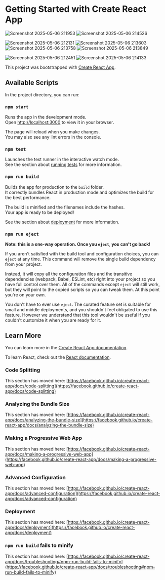 # Getting Started with Create React App
![Screenshot 2025-05-06 211953](https://github.com/user-attachments/assets/3417af72-8d1b-498d-b1b2-cab358ba00df)
![Screenshot 2025-05-06 214526](https://github.com/user-attachments/assets/bc64243c-28dd-444a-8cbf-2013638c7a52)


![Screenshot 2025-05-06 212131](https://github.com/user-attachments/assets/62b303f1-2981-410f-bc7c-72f8c29067b6)
![Screenshot 2025-05-06 213603](https://github.com/user-attachments/assets/3497fe8f-5b8b-4229-9c3a-145560d44776)
![Screenshot 2025-05-06 213758](https://github.com/user-attachments/assets/1c294860-60e9-4ea3-b86e-1691c779a167)
![Screenshot 2025-05-06 213849](https://github.com/user-attachments/assets/80734ed0-6f2f-4df3-ab20-59bfe9d28a9d)



![Screenshot 2025-05-06 212451](https://github.com/user-attachments/assets/f1977e19-ee5d-4fbb-b347-ad424ee42dca)
![Screenshot 2025-05-06 214133](https://github.com/user-attachments/assets/61908dde-9ead-4f8e-9a76-12200b8c30ea)








This project was bootstrapped with [Create React App](https://github.com/facebook/create-react-app).

## Available Scripts

In the project directory, you can run:

### `npm start`

Runs the app in the development mode.\
Open [http://localhost:3000](http://localhost:3000) to view it in your browser.

The page will reload when you make changes.\
You may also see any lint errors in the console.

### `npm test`

Launches the test runner in the interactive watch mode.\
See the section about [running tests](https://facebook.github.io/create-react-app/docs/running-tests) for more information.

### `npm run build`

Builds the app for production to the `build` folder.\
It correctly bundles React in production mode and optimizes the build for the best performance.

The build is minified and the filenames include the hashes.\
Your app is ready to be deployed!

See the section about [deployment](https://facebook.github.io/create-react-app/docs/deployment) for more information.

### `npm run eject`

**Note: this is a one-way operation. Once you `eject`, you can't go back!**

If you aren't satisfied with the build tool and configuration choices, you can `eject` at any time. This command will remove the single build dependency from your project.

Instead, it will copy all the configuration files and the transitive dependencies (webpack, Babel, ESLint, etc) right into your project so you have full control over them. All of the commands except `eject` will still work, but they will point to the copied scripts so you can tweak them. At this point you're on your own.

You don't have to ever use `eject`. The curated feature set is suitable for small and middle deployments, and you shouldn't feel obligated to use this feature. However we understand that this tool wouldn't be useful if you couldn't customize it when you are ready for it.

## Learn More

You can learn more in the [Create React App documentation](https://facebook.github.io/create-react-app/docs/getting-started).

To learn React, check out the [React documentation](https://reactjs.org/).

### Code Splitting

This section has moved here: [https://facebook.github.io/create-react-app/docs/code-splitting](https://facebook.github.io/create-react-app/docs/code-splitting)

### Analyzing the Bundle Size

This section has moved here: [https://facebook.github.io/create-react-app/docs/analyzing-the-bundle-size](https://facebook.github.io/create-react-app/docs/analyzing-the-bundle-size)

### Making a Progressive Web App

This section has moved here: [https://facebook.github.io/create-react-app/docs/making-a-progressive-web-app](https://facebook.github.io/create-react-app/docs/making-a-progressive-web-app)

### Advanced Configuration

This section has moved here: [https://facebook.github.io/create-react-app/docs/advanced-configuration](https://facebook.github.io/create-react-app/docs/advanced-configuration)

### Deployment

This section has moved here: [https://facebook.github.io/create-react-app/docs/deployment](https://facebook.github.io/create-react-app/docs/deployment)

### `npm run build` fails to minify

This section has moved here: [https://facebook.github.io/create-react-app/docs/troubleshooting#npm-run-build-fails-to-minify](https://facebook.github.io/create-react-app/docs/troubleshooting#npm-run-build-fails-to-minify)
